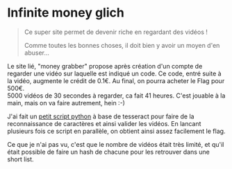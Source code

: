 # Infinite money glich

> Ce super site permet de devenir riche en regardant des vidéos !
> 
> Comme toutes les bonnes choses, il doit bien y avoir un moyen d'en abuser...

Le site lié, "money grabber" propose après création d'un compte de regarder une vidéo sur laquelle est indiqué un code.  Ce code, entré suite à la vidéo, augmente le crédit de 0.1€.  Au final, on pourra acheter le Flag pour 500€.  
5000 vidéos de 30 secondes à regarder, ca fait 41 heures.  C'est jouable à la main, mais on va faire autrement, hein :-)

J'ai fait un [petit script python](soft.py) à base de tesseract pour faire de la reconnaissance de caractères et ainsi valider les vidéos. En lancant plusieurs fois ce script en parallèle, on obtient ainsi assez facilement le flag. 

Ce que je n'ai pas vu, c'est que le nombre de vidéos était très limité, et qu'il était possible de faire un hash de chacune pour les retrouver dans une short list.
